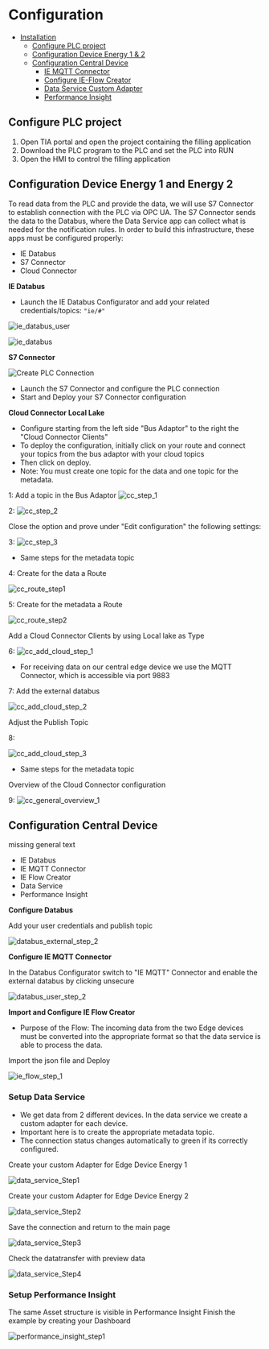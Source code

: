 # Configuration

- [Installation](#installation)
    - [Configure PLC project](#configure-plc-project)
    - [Configuration Device Energy 1 & 2](#configuration-device-energy-1-and-energy-2)
    - [Configuration Central Device](#configuration-central-device)
        - [IE MQTT Connector](#mqtt-connector)
        - [Configure IE-Flow Creator](#ie-flow-creator)
        - [Data Service Custom Adapter](#dataservice-custom-adapter)
        - [Performance Insight](#performance-insight-dashboard)
   
## Configure PLC project

1) Open TIA portal and open the project containing the filling application
2) Download the PLC program to the PLC and set the PLC into RUN
3) Open the HMI to control the filling application   
   
## Configuration Device Energy 1 and Energy 2 

To read data from the PLC and provide the data, we will use S7 Connector to establish connection with the PLC via OPC UA.
The S7 Connector sends the data to the Databus, where the Data Service app can collect what is needed for the notification rules.
In order to build this infrastructure, these apps must be configured properly:

- IE Databus
- S7 Connector
- Cloud Connector

**IE Databus**

- Launch the IE Databus Configurator and add your related credentials/topics:
`"ie/#"`

![ie_databus_user](graphics/IE_Databus_User.png)

![ie_databus](graphics/IE_Databus.png)

**S7 Connector**

![Create PLC Connection](graphics/add_data_source.png)

- Launch the S7 Connector and configure the PLC connection 
- Start and Deploy your S7 Connector configuration

**Cloud Connector Local Lake**

- Configure starting from the left side "Bus Adaptor" to the right the "Cloud Connector Clients"
- To deploy the configuration, initially click on your route and connect your topics from the bus adaptor with your cloud topics 
- Then click on deploy. 
- Note: You must create one topic for the data and one topic for the metadata. 

1: Add a topic in the Bus Adaptor 
![cc_step_1](graphics/cc_step_1.png)

2:
![cc_step_2](graphics/cc_step_1.png)

Close the option and prove under "Edit configuration" the following settings: 

3:
![cc_step_3](graphics/cc_step_3.png)

- Same steps for the metadata topic


4:
Create for the data a Route

![cc_route_step1](graphics/cc_route_step1.png)

5:
Create for the metadata a Route

![cc_route_step2](graphics/cc_route_step2.png)

Add a Cloud Connector Clients by using Local lake as Type
 
6: 
![cc_add_cloud_step_1](graphics/cc_add_cloud_step_1.png)

- For receiving data on our central edge device we use the MQTT Connector, which is accessible via port 9883


7: 
Add the external databus

![cc_add_cloud_step_2](graphics/cc_add_cloud_step_2.png)

Adjust the Publish Topic

8: 

![cc_add_cloud_step_3](graphics/cc_add_cloud_step_3.png)

- Same steps for the metadata topic

Overview of the Cloud Connector configuration

9:
![cc_general_overview_1](graphics/cc_general_overview_1.png)

## Configuration Central Device 

missing general text 

- IE Databus
- IE MQTT Connector
- IE Flow Creator
- Data Service
- Performance Insight

**Configure Databus**

Add your user credentials and publish topic

![databus_external_step_2](graphics/databus_external_step_2.png)

**Configure IE MQTT Connector**

In the Databus Configurator switch to "IE MQTT" Connector and enable the external databus by clicking unsecure

![databus_user_step_2](graphics/databus_user_step_2.png)

**Import and Configure IE Flow Creator**

- Purpose of the Flow: The incoming data from the two Edge devices must be converted into the appropriate format so that the data service is able to process the data. 

Import the json file and Deploy

![ie_flow_step_1](graphics/ie_flow_step_1.png)


### Setup Data Service

- We get data from 2 different devices. In the data service we create a custom adapter for each device. 
- Important here is to create the appropriate metadata topic.
- The connection status changes automatically to green if its correctly configured. 

Create your custom Adapter for Edge Device Energy 1

![data_service_Step1](graphics/data_service_Step1.png)

Create your custom Adapter for Edge Device Energy 2

![data_service_Step2](graphics/data_service_Step2.png)

Save the connection and return to the main page

![data_service_Step3](graphics/data_service_Step3.png)

Check the datatransfer with preview data

![data_service_Step4](graphics/data_service_Step4.png)


### Setup Performance Insight 

The same Asset structure is visible in Performance Insight
Finish the example by creating your Dashboard

![performance_insight_step1](graphics/performance_insight_step1.png)



